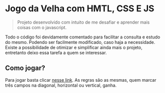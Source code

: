 # Jogo da Velha com HMTL, CSS E JS

>
> Projeto desenvolvido com intuito de me desafiar e 
> aprender mais coisas com o javascript.
>

Todo o código foi devidamente comentado para facilitar a consulta e estudo do mesmo. 
Podendo ser facilmente modificado, caso haja a necessidade.
Existe a possibilidade de otimizar e simplificar ainda mais o projeto,
entretanto deixo essa tarefa a quem se interessar.

## Como jogar?

Para jogar basta clicar [nesse link](https://youngc0de.github.io/hashjs/).
As regras são as mesmas, quem marcar três campos na diagonal, horizontal ou vertical, ganha.